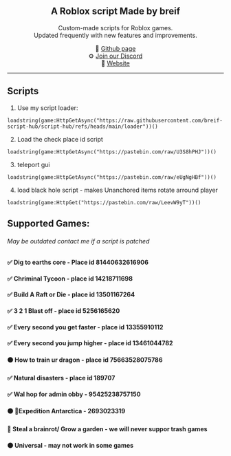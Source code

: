 <style>
.site-header, 
.pagehead, 
.site-footer,
.site-title, 
.header,    
h1.site-title { 
    display: none !important;
}
</style>
</style>
<h2 align="center">
  A Roblox script Made by breif
  <br/>
</h2>

<p align="center">
  Custom-made scripts for Roblox games.<br/>
  Updated frequently with new features and improvements.
</p>

<p align="center">
  🔗 <a href="https://github.com/breif-script-hub/script-hub">Github page</a> <br/>
  ⚙️ <a href="https://discord.gg/nD5zARHUhP">Join our Discord</a> <br/>
  📜 <a href="https://breif-script-hub.github.io/script-hub">Website</a> <br/>
</p>

---

## Scripts
1. Use my script loader:
```luau
loadstring(game:HttpGetAsync("https://raw.githubusercontent.com/breif-script-hub/script-hub/refs/heads/main/loader"))()
```
2. Load the check place id script
```luau
loadstring(game:HttpGetAsync("https://pastebin.com/raw/U3S8hPHJ"))()
```
3. teleport gui
```luau
loadstring(game:HttpGetAsync("https://pastebin.com/raw/eUgNgHBf"))()
```
4. load black hole script - makes Unanchored items rotate arround player
```luau
loadstring(game:HttpGet("https://pastebin.com/raw/LeevW9yT"))()
```
## Supported Games:
###### May be outdated contact me if a script is patched
#### ✅ Dig to earths core - Place id 81440632616906
#### ✅ Chriminal Tycoon - place id 14218711698
#### ✅ Build A Raft or Die - place id 13501167264
#### ✅ 3 2 1 Blast off - place id 5256165620
#### ✅ Every second you get faster - place id 13355910112
#### ✅ Every second you jump higher - place id 13461044782
#### 🟠 How to train ur dragon - place id 75663528075786
#### ✅ Natural disasters - place id 189707
#### ✅ Wal hop for admin obby  - 95425238757150
#### 🟠 🚩Expedition Antarctica - 2693023319
#### 🔴 Steal a brainrot/ Grow a garden - we will never suppor trash games
#### 🟠 Universal - may not work in some games
